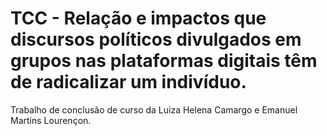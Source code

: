 # TCC - Relação e impactos que discursos políticos divulgados em grupos nas plataformas digitais têm de radicalizar um indivíduo.

Trabalho de conclusão de curso da Luiza Helena Camargo e Emanuel Martins Lourençon.
